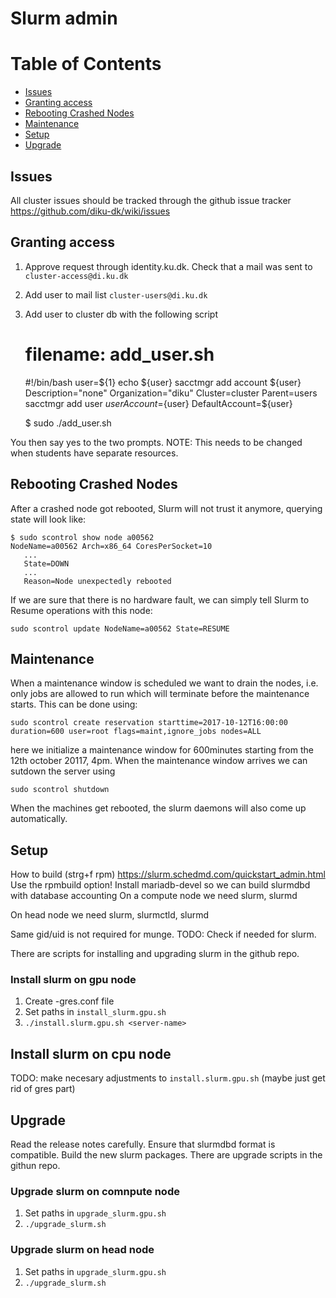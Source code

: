 # Slurm admin

Table of Contents
=================
* [Issues](#issues)
* [Granting access](#granting-access)
* [Rebooting Crashed Nodes](#rebooting-crashed-nodes)
* [Maintenance](#maintenance)
* [Setup](#setup)
* [Upgrade](#upgrade)

## Issues
All cluster issues should be tracked through the github issue tracker https://github.com/diku-dk/wiki/issues


## Granting access
1. Approve request through identity.ku.dk. Check that a mail was sent to `cluster-access@di.ku.dk`
2. Add user to mail list `cluster-users@di.ku.dk`
3. Add user to cluster db with the following script


    # filename: add_user.sh
    #!/bin/bash
    user=${1}
    echo ${user}
    sacctmgr add account ${user} Description="none" Organization="diku" Cluster=cluster Parent=users
    sacctmgr add user ${user} Account=${user} DefaultAccount=${user}


    $ sudo ./add_user.sh <ku-id>


You then say yes to the two prompts. NOTE: This needs to be changed when students have separate resources.


## Rebooting Crashed Nodes
After a crashed node got rebooted, Slurm will not trust it anymore, querying state will look like:

    $ sudo scontrol show node a00562
    NodeName=a00562 Arch=x86_64 CoresPerSocket=10
       ...
       State=DOWN 
       ...
       Reason=Node unexpectedly rebooted

If we are sure that there is no hardware fault, we can simply tell Slurm to Resume operations with this node:

    sudo scontrol update NodeName=a00562 State=RESUME


##  Maintenance
When a maintenance window is scheduled we want to drain the nodes, i.e. only jobs are allowed to run which will terminate before the maintenance starts.
This can be done using:

    sudo scontrol create reservation starttime=2017-10-12T16:00:00 duration=600 user=root flags=maint,ignore_jobs nodes=ALL

here we initialize a maintenance window for 600minutes starting from the 12th october 20117, 4pm. When the maintenance window arrives we can sutdown the server using

    sudo scontrol shutdown

When the machines get rebooted, the slurm daemons will also come up automatically.


## Setup

How to build (strg+f rpm) https://slurm.schedmd.com/quickstart_admin.html 
Use the rpmbuild option!
Install mariadb-devel so we can build slurmdbd with database accounting
On a compute node we need
slurm, slurmd

On head node we need
slurm, slurmctld, slurmd

Same gid/uid is not required for munge. TODO: Check if needed for slurm.

There are scripts for installing and upgrading slurm in the github repo.

### Install slurm on gpu node

1. Create <server-name>-gres.conf file
2. Set paths in `install_slurm.gpu.sh`
3. `./install.slurm.gpu.sh <server-name>`


## Install slurm on cpu node
TODO: make necesary adjustments to `install.slurm.gpu.sh` (maybe just get rid of gres part)


## Upgrade
Read the release notes carefully. Ensure that slurmdbd format is compatible.
Build the new slurm packages. There are upgrade scripts in the githun repo.


### Upgrade slurm on comnpute node

1. Set paths in `upgrade_slurm.gpu.sh`
2. `./upgrade_slurm.sh`


### Upgrade slurm on head node

1. Set paths in `upgrade_slurm.gpu.sh`
2. `./upgrade_slurm.sh`